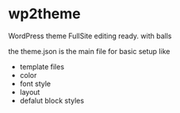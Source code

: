# wp2theme
WordPress theme FullSite editing ready. with balls 

the theme.json is the main file for basic setup like
 - template files 
 - color
 - font style 
 - layout 
 - defalut block styles
